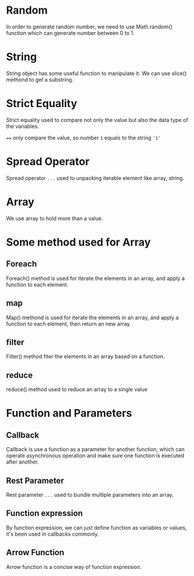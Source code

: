 # Random

In order to generate random number, we need to use Math.random() function which can generate number between 0 to 1.

# String

String object has some useful function to manipulate it. We can use slice() methond to get a substring.

# Strict Equality

Strict equality used to compare not only the value but also the data type of the variables.

`==` only compare the value, so number `1` equals to the string `'1'`

# Spread Operator

Spread operator `...` used to unpacking iterable element like array, string.

# Array

We use array to hold more than a value. 

# Some method used for Array
## Foreach

Foreach() method is used for iterate the elements in an array, and apply a function to each element.

## map

Map() methond is used for iterate the elements in an array, and apply a function to each element, then return an new array.

## filter

Filter() method fiter the elements in an array based on a function.

## reduce
reduce() method used to reduce an array to a single value

# Function and Parameters
## Callback

Callback is use a function as a parameter for another function, which can operate asynchronous operation and make sure one function is executed after another.

## Rest Parameter

Rest parameter `...` used to bundle multiple parameters into an array.

## Function expression

By function expression, we can just define function as variables or values, it's been used in callbacks commonly.

## Arrow Function

Arrow function is a concise way of function expression.